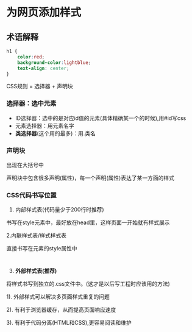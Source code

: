 # 为网页添加样式

## 术语解释

```CSS
h1 {
    color:red;
    background-color:lightblue;
    text-align: center;
}
```

CSS规则 = 选择器 + 声明块

### 选择器：选中元素

- ID选择器：选中的是对应id值的元素(具体精确某一个的时候),用#id写css
- 元素选择器：用元素名字
- **类选择器**(这个用的最多)：用.类名

### 声明块

出现在大括号中

声明块中包含很多声明(属性)，每一个声明(属性)表达了某一方面的样式

### CSS代码书写位置

1. 内部样式表(代码量少于200行时推荐)

书写在style元素中，最好放在head里，这样页面一开始就有样式展示

2.内联样式表/样式样式表

直接书写在元素的style属性中

<h1 style="color:"></h1>

3. **外部样式表(推荐)**

将样式书写到独立的.css文件中。(这才是以后写工程时应该用的方法)

1). 外部样式可以解决多页面样式重复的问题

2). 有利于浏览器缓存，从而提高页面响应速度

3). 有利于代码分离(HTML和CSS),更容易阅读和维护

